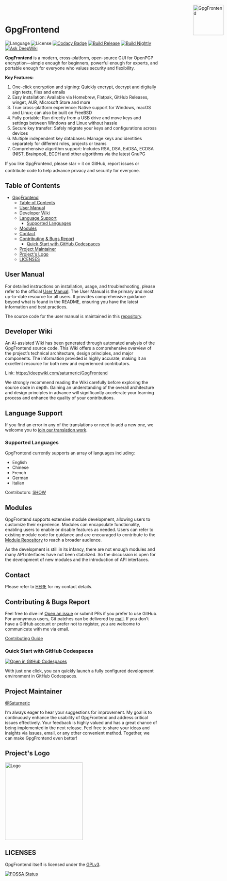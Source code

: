 # GpgFrontend

![Language](https://img.shields.io/badge/language-C%2B%2B-green)
![License](https://img.shields.io/badge/License-GPL--3.0-orange)
[![Codacy Badge](https://app.codacy.com/project/badge/Grade/d1750e052a85430a8f1f84e58a0fceda)](https://www.codacy.com/gh/saturneric/GpgFrontend/dashboard?utm_source=github.com&utm_medium=referral&utm_content=saturneric/GpgFrontend&utm_campaign=Badge_Grade)
[![Build Release](https://github.com/saturneric/GpgFrontend/actions/workflows/release.yml/badge.svg?branch=main)](https://github.com/saturneric/GpgFrontend/actions/workflows/release.yml)
[![Build Nightly](https://github.com/saturneric/GpgFrontend/actions/workflows/testing-nightly.yml/badge.svg?branch=develop)](https://github.com/saturneric/GpgFrontend/actions/workflows/testing-nightly.yml)
[![Ask DeepWiki](https://deepwiki.com/badge.svg)](https://deepwiki.com/saturneric/GpgFrontend)

**GpgFrontend** is a modern, cross-platform, open-source GUI for OpenPGP
encryption—simple enough for beginners, powerful enough for experts, and
portable enough for everyone who values security and flexibility.

<img width="100" height="100" align="right" style="position: absolute;right: 0;padding: 12px;top:12px;z-index: 1000;" src="https://image.cdn.bktus.com/i/2024/02/24/248b2e18-a120-692e-e6bc-42ca30be9011.webp" alt="GpgFrontend"/>

**Key Features:**

1. One-click encryption and signing: Quickly encrypt, decrypt and digitally sign
   texts, files and emails
2. Easy installation: Available via Homebrew, Flatpak, GitHub Releases, winget,
   AUR, Microsoft Store and more
3. True cross-platform experience: Native support for Windows, macOS and Linux;
   can also be built on FreeBSD
4. Fully portable: Run directly from a USB drive and move keys and settings
   between Windows and Linux without hassle
5. Secure key transfer: Safely migrate your keys and configurations across
   devices
6. Multiple independent key databases: Manage keys and identities separately for
   different roles, projects or teams
7. Comprehensive algorithm support: Includes RSA, DSA, EdDSA, ECDSA (NIST,
   Brainpool), ECDH and other algorithms via the latest GnuPG

If you like GpgFrontend, please star ⭐ it on GitHub, report issues or contribute
code to help advance privacy and security for everyone.

## Table of Contents

- [GpgFrontend](#gpgfrontend)
  - [Table of Contents](#table-of-contents)
  - [User Manual](#user-manual)
  - [Developer Wiki](#developer-wiki)
  - [Language Support](#language-support)
    - [Supported Languages](#supported-languages)
  - [Modules](#modules)
  - [Contact](#contact)
  - [Contributing \& Bugs Report](#contributing--bugs-report)
    - [Quick Start with GitHub Codespaces](#quick-start-with-github-codespaces)
  - [Project Maintainer](#project-maintainer)
  - [Project's Logo](#projects-logo)
  - [LICENSES](#licenses)

## User Manual

For detailed instructions on installation, usage, and troubleshooting, please
refer to the official [User
Manual](https://www.gpgfrontend.bktus.com/overview/glance). The User Manual is
the primary and most up-to-date resource for all users. It provides
comprehensive guidance beyond what is found in the README, ensuring you have the
latest information and best practices.

The source code for the user manual is maintained in this
[repository](https://github.com/saturneric/GpgFrontend-Manual.git).

## Developer Wiki

An AI-assisted Wiki has been generated through automated analysis of the
GpgFrontend source code. This Wiki offers a comprehensive overview of the
project’s technical architecture, design principles, and major components. The
information provided is highly accurate, making it an excellent resource for
both new and experienced contributors.

Link: https://deepwiki.com/saturneric/GpgFrontend

We strongly recommend reading the Wiki carefully before exploring the source
code in depth. Gaining an understanding of the overall architecture and design
principles in advance will significantly accelerate your learning process and
enhance the quality of your contributions.

## Language Support

If you find an error in any of the translations or need to add a new one, we
welcome you to [join our translation
work](https://www.gpgfrontend.bktus.com/appendix/translate-interface).

### Supported Languages

GpgFrontend currently supports an array of languages including:

- English
- Chinese
- French
- German
- Italian

Contributors: [SHOW](TRANSLATORS)

## Modules

GpgFrontend supports extensive module development, allowing users to customize
their experience. Modules can encapsulate functionality, enabling users to
enable or disable features as needed. Users can refer to existing module code
for guidance and are encouraged to contribute to the [Module
Repository](https://github.com/saturneric/GpgFrontend-Modules.git) to reach a
broader audience.

As the development is still in its infancy, there are not enough modules and
many API interfaces have not been stabilized. So the discussion is open for the
development of new modules and the introduction of API interfaces.

## Contact

Please refer to [HERE](https://www.gpgfrontend.bktus.com/overview/contact) for
my contact details.

## Contributing & Bugs Report

Feel free to dive in! [Open an
issue](https://github.com/saturneric/GpgFrontend/issues/new) or submit PRs if
you prefer to use GitHub. For anonymous users, Git patches can be delivered by
[mail](mailto:eric@bktus.com). If you don't have a GitHub account or prefer not
to register, you are welcome to communicate with me via email.

[Contributing Guide](https://www.gpgfrontend.bktus.com/appendix/contribute)

### Quick Start with GitHub Codespaces

[![Open in GitHub
Codespaces](https://github.com/codespaces/badge.svg)](https://codespaces.new/saturneric/GpgFrontend)

With just one click, you can quickly launch a fully configured development
environment in GitHub Codespaces.

## Project Maintainer

[@Saturneric](https://github.com/saturneric)

I’m always eager to hear your suggestions for improvement. My goal is to
continuously enhance the usability of GpgFrontend and address critical issues
effectively. Your feedback is highly valued and has a great chance of being
implemented in the next release. Feel free to share your ideas and insights via
Issues, email, or any other convenient method. Together, we can make GpgFrontend
even better!

## Project's Logo

<img width="256" height="256" src="https://image.cdn.bktus.com/i/2024/02/24/f3f2f26a-96b4-65eb-960f-7ac3397a0a40.webp" alt="Logo"/>

## LICENSES

GpgFrontend itself is licensed under the [GPLv3](COPYING).

[![FOSSA Status](https://app.fossa.com/api/projects/git%2Bgithub.com%2Fsaturneric%2FGpgFrontend.svg?type=large)](https://app.fossa.com/projects/git%2Bgithub.com%2Fsaturneric%2FGpgFrontend?ref=badge_large)
